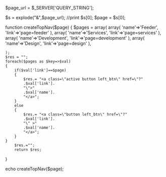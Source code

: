 $page_url = $_SERVER['QUERY_STRING'];

$s = explode("&",$page_url);
//print $s[0];
$page = $s[0];

function createTopNav($page)
{
    $pages = array(
        array(
            'name'=>'Feeder',
            'link'=>'page=feeder'
        ),
        array(
            'name'=>'Services',
            'link'=>'page=services'
        ),
        array(
            'name'=>'Development',
            'link'=>'page=development'
        ),
        array(
            'name'=>'Design',
            'link'=>'page=design'
        ),

    );
	$res = "";
    foreach($pages as $key=>$val)
    {
		if($val['link']==$page)
        {
    		$res.= "<a class=\"active button left_btn\" href=\"?"
			.$val['link'].
			"\">"
			.$val['name'].
			"</a>";
        }
        else
        {
            $res.= "<a class=\"button left_btn\" href=\"?"
			.$val['link'].
			"\" >"
			.$val['name'].
			"</a>";
		}
	}
	    $res.="";
		return $res;
}

echo createTopNav($page);


